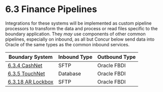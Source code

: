 # 6.3 Finance Pipelines


Integrations for these systems will be implemented as custom pipeline processors to transform the data and process or read files specific to the boundary application.  They _may_ use components of other common pipelines, especially on inbound, as all but Concur below send data into Oracle of the same types as the common inbound services.

| Boundary System                                                                       | Inbound Type | Outbound Type |
| ------------------------------------------------------------------------------------- | ------------ | ------------- |
| [6.3.4 CashNet](#/6.3%20Finance%20Pipelines/6.3.4%20CashNet/HOME ':ignore')           | SFTP         | Oracle FBDI   |
| [6.3.5 TouchNet](#/6.3%20Finance%20Pipelines/6.3.5%20TouchNet/HOME ':ignore')         | Database     | Oracle FBDI   |
| [6.3.18 AR Lockbox](#/6.3%20Finance%20Pipelines/6.3.18%20AR%20Lockbox/HOME ':ignore') | SFTP         | Oracle FBDI   |
